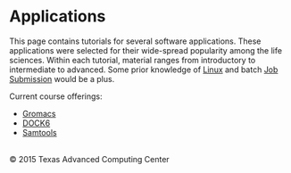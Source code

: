 # Applications

This page contains tutorials for several software applications. These applications were selected for their wide-spread popularity among the life sciences. Within each tutorial, material ranges from introductory to intermediate to advanced. Some prior knowledge of [Linux](../../Introductory/IntroToLinux) and batch [Job Submission](../../Introductory/JobSubmission) would be a plus.

Current course offerings:

* [Gromacs](Gromacs)
* [DOCK6](DOCK6)
* [Samtools](Samtools)


<br>
&copy; 2015 Texas Advanced Computing Center


